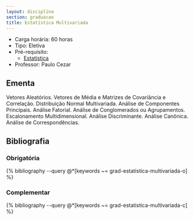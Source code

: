 ```yaml
---
layout: disciplina
section: graduacao
title: Estatística Multivariada
---
```


- Carga horária: 60 horas
- Tipo: Eletiva
- Pré-requisito:
    - [Estatística](estatistica.html)
- Professor: Paulo Cezar

## Ementa 

Vetores Aleatórios. Vetores de Média e Matrizes de Covariância e
Correlação. Distribuição Normal Multivariada. Análise de Componentes
Principais. Análise Fatorial. Análise de Conglomerados ou
Agrupamentos. Escalonamento Multidimensional. Análise
Discriminante. Análise Canônica. Análise de Correspondências.

## Bibliografia

### Obrigatória

{% bibliography --query @*[keywords ~= grad-estatistica-multivariada-o] %}

### Complementar

{% bibliography --query @*[keywords ~= grad-estatistica-multivariada-c] %}
